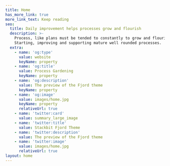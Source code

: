 ```yaml
---
title: Home
has_more_link: true
more_link_text: Keep reading
seo:
  title: Daily improvement helps processes grow and flourish
  description: >-
    Process, like plans must be tended to constantly to grow and flourish.
    Starting, improving and supporting mature well rounded processes. 
  extra:
    - name: 'og:type'
      value: website
      keyName: property
    - name: 'og:title'
      value: Process Gardening
      keyName: property
    - name: 'og:description'
      value: The preview of the Fjord theme
      keyName: property
    - name: 'og:image'
      value: images/home.jpg
      keyName: property
      relativeUrl: true
    - name: 'twitter:card'
      value: summary_large_image
    - name: 'twitter:title'
      value: Stackbit Fjord Theme
    - name: 'twitter:description'
      value: The preview of the Fjord theme
    - name: 'twitter:image'
      value: images/home.jpg
      relativeUrl: true
layout: home
---
```

